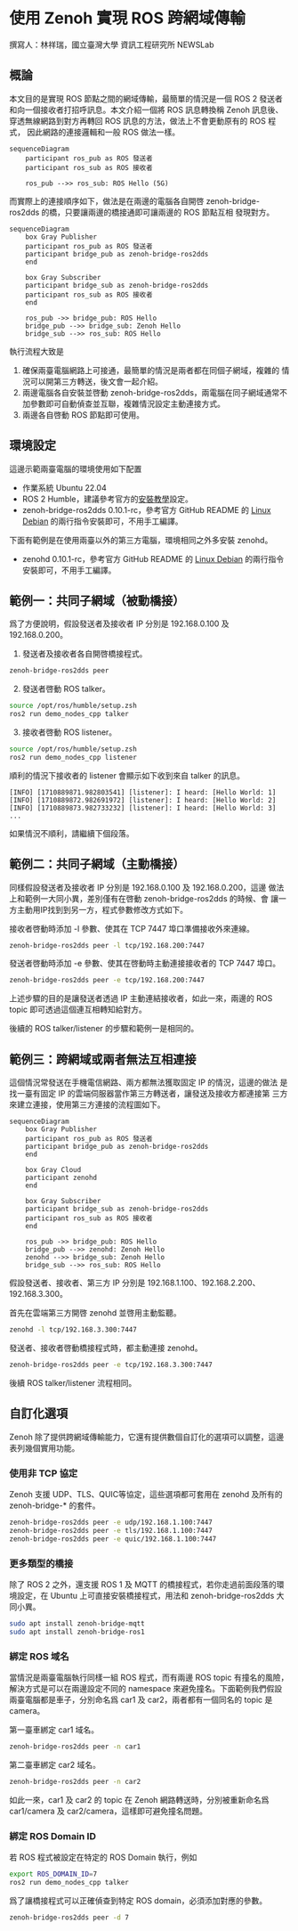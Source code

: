 # 使用 Zenoh 實現 ROS 跨網域傳輸

撰寫人：林祥瑞，國立臺灣大學 資訊工程研究所 NEWSLab

## 概論

本文目的是實現 ROS 節點之間的網域傳輸，最簡單的情況是一個 ROS 2 發送者
和向一個接收者打招呼訊息。本文介紹一個將 ROS 訊息轉換稱 Zenoh 訊息後、
穿透無線網路到對方再轉回 ROS 訊息的方法，做法上不會更動原有的 ROS 程式，
因此網路的連接邏輯和一般 ROS 做法一樣。

```mermaid
sequenceDiagram
    participant ros_pub as ROS 發送者
    participant ros_sub as ROS 接收者

    ros_pub -->> ros_sub: ROS Hello (5G)
```

而實際上的連接順序如下，做法是在兩邊的電腦各自開啓
zenoh-bridge-ros2dds 的橋，只要讓兩邊的橋接通即可讓兩邊的 ROS 節點互相
發現對方。


```mermaid
sequenceDiagram
    box Gray Publisher
    participant ros_pub as ROS 發送者
    participant bridge_pub as zenoh-bridge-ros2dds
    end

    box Gray Subscriber
    participant bridge_sub as zenoh-bridge-ros2dds
    participant ros_sub as ROS 接收者
    end

    ros_pub ->> bridge_pub: ROS Hello
    bridge_pub -->> bridge_sub: Zenoh Hello
    bridge_sub -->> ros_sub: ROS Hello
```

執行流程大致是

1. 確保兩臺電腦網路上可接通，最簡單的情況是兩者都在同個子網域，複雜的
   情況可以開第三方轉送，後文會一起介紹。
2. 兩邊電腦各自安裝並啓動 zenoh-bridge-ros2dds，兩電腦在同子網域通常不
   加參數即可自動偵查並互聯，複雜情況設定主動連接方式。
3. 兩邊各自啓動 ROS 節點即可使用。


## 環境設定

這邊示範兩臺電腦的環境使用如下配置

- 作業系統 Ubuntu 22.04
- ROS 2 Humble，建議參考官方的[安裝教學](https://docs.ros.org/en/humble/Installation/Ubuntu-Install-Debians.html)設定。
- zenoh-bridge-ros2dds 0.10.1-rc，參考官方 GitHub README 的 [Linux
  Debian](https://github.com/eclipse-zenoh/zenoh-plugin-ros2dds?tab=readme-ov-file#linux-debian)
  的兩行指令安裝即可，不用手工編譯。

下面有範例是在使用兩臺以外的第三方電腦，環境相同之外多安裝 zenohd。

- zenohd 0.10.1-rc，參考官方 GitHub README 的 [Linux
  Debian](https://github.com/eclipse-zenoh/zenoh?tab=readme-ov-file#linux-debian)
  的兩行指令安裝即可，不用手工編譯。


## 範例一：共同子網域（被動橋接）

爲了方便說明，假設發送者及接收者 IP 分別是 192.168.0.100 及 192.168.0.200。

1. 發送者及接收者各自開啓橋接程式。
  ```bash
  zenoh-bridge-ros2dds peer
  ```

2. 發送者啓動 ROS talker。

  ```bash
  source /opt/ros/humble/setup.zsh
  ros2 run demo_nodes_cpp talker
  ```

3. 接收者啓動 ROS listener。

  ```bash
  source /opt/ros/humble/setup.zsh
  ros2 run demo_nodes_cpp listener
  ```

順利的情況下接收者的 listener 會顯示如下收到來自 talker 的訊息。

```
[INFO] [1710889871.982803541] [listener]: I heard: [Hello World: 1]
[INFO] [1710889872.982691972] [listener]: I heard: [Hello World: 2]
[INFO] [1710889873.982733232] [listener]: I heard: [Hello World: 3]
...
```

如果情況不順利，請繼續下個段落。


## 範例二：共同子網域（主動橋接）

同樣假設發送者及接收者 IP 分別是 192.168.0.100 及 192.168.0.200，這邊
做法上和範例一大同小異，差別僅有在啓動 zenoh-bridge-ros2dds 的時候、會
讓一方主動用IP找到到另一方，程式參數修改方式如下。

接收者啓動時添加 -l 參數、使其在 TCP 7447 埠口準備接收外來連線。

```bash
zenoh-bridge-ros2dds peer -l tcp/192.168.200:7447
```

發送者啓動時添加 -e 參數、使其在啓動時主動連接接收者的 TCP 7447 埠口。

```bash
zenoh-bridge-ros2dds peer -e tcp/192.168.200:7447
```

上述步驟的目的是讓發送者透過 IP 主動連結接收者，如此一來，兩邊的 ROS
topic 即可透過這個連互相轉知給對方。

後續的 ROS talker/listener 的步驟和範例一是相同的。


## 範例三：跨網域或兩者無法互相連接

這個情況常發送在手機電信網路、兩方都無法獲取固定 IP 的情況，這邊的做法
是找一臺有固定 IP 的雲端伺服器當作第三方轉送者，讓發送及接收方都連接第
三方來建立連接，使用第三方連接的流程圖如下。

```mermaid
sequenceDiagram
    box Gray Publisher
    participant ros_pub as ROS 發送者
    participant bridge_pub as zenoh-bridge-ros2dds
    end

    box Gray Cloud
    participant zenohd
    end

    box Gray Subscriber
    participant bridge_sub as zenoh-bridge-ros2dds
    participant ros_sub as ROS 接收者
    end

    ros_pub ->> bridge_pub: ROS Hello
    bridge_pub -->> zenohd: Zenoh Hello
    zenohd -->> bridge_sub: Zenoh Hello
    bridge_sub -->> ros_sub: ROS Hello
```


假設發送者、接收者、第三方 IP 分別是 192.168.1.100、192.168.2.200、
192.168.3.300。

首先在雲端第三方開啓 zenohd 並啓用主動監聽。

```bash
zenohd -l tcp/192.168.3.300:7447
```

發送者、接收者啓動橋接程式時，都主動連接 zenohd。

```bash
zenoh-bridge-ros2dds peer -e tcp/192.168.3.300:7447
```

後續 ROS talker/listener 流程相同。


## 自訂化選項

Zenoh 除了提供跨網域傳輸能力，它還有提供數個自訂化的選項可以調整，這邊
表列幾個實用功能。


### 使用非 TCP 協定

Zenoh 支援 UDP、TLS、QUIC等協定，這些選項都可套用在 zenohd 及所有的 zenoh-bridge-* 的套件。

```bash
zenoh-bridge-ros2dds peer -e udp/192.168.1.100:7447
zenoh-bridge-ros2dds peer -e tls/192.168.1.100:7447
zenoh-bridge-ros2dds peer -e quic/192.168.1.100:7447
```

### 更多類型的橋接

除了 ROS 2 之外，還支援 ROS 1 及 MQTT 的橋接程式，若你走過前面段落的環
境設定，在 Ubuntu 上可直接安裝橋接程式，用法和 zenoh-bridge-ros2dds 大
同小異。

```bash
sudo apt install zenoh-bridge-mqtt
sudo apt install zenoh-bridge-ros1
```

### 綁定 ROS 域名

當情況是兩臺電腦執行同樣一組 ROS 程式，而有兩邊 ROS topic 有撞名的風險，
解決方式是可以在兩邊設定不同的 namespace 來避免撞名。下面範例我們假設
兩臺電腦都是車子，分別命名爲 car1 及 car2，兩者都有一個同名的 topic 是
camera。

第一臺車綁定 car1 域名。

```bash
zenoh-bridge-ros2dds peer -n car1
```

第二臺車綁定 car2 域名。

```bash
zenoh-bridge-ros2dds peer -n car2
```

如此一來，car1 及 car2 的 topic 在 Zenoh 網路轉送時，分別被重新命名爲
car1/camera 及 car2/camera，這樣即可避免撞名問題。

### 綁定 ROS Domain ID

若 ROS 程式被設定在特定的 ROS Domain 執行，例如

```bash
export ROS_DOMAIN_ID=7
ros2 run demo_nodes_cpp talker
  ```

爲了讓橋接程式可以正確偵查到特定 ROS domain，必須添加對應的參數。

```bash
zenoh-bridge-ros2dds peer -d 7
```

